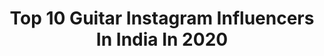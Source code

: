 ---
title: Top 10 Guitar Instagram Influencers In India In 2020
description: >-
  Find top guitar Instagram influencers in India in 2020. Most popular hashtags: #throwback #pictureoftheday #photography #guitar.
platform: Instagram
profiles:
  - username: "nickhipa"
    fullname: >-
      Nick Hipa
    location: "India"
    followers: 28677
    engagement: 1086
    commentsToLikes: 0.036601
    id: ck0w37lmyrzhe0i193inphxxk
    verified: false
    hashtags: "#stevanseagalpone, #blessed"
  - username: "fkhais"
    fullname: >-
      Fazal Khais
    location: "India"
    followers: 2764
    engagement: 2005
    commentsToLikes: 0.047443
    id: ckapacfj5vjj50i78r9sm2i63
    verified: false
    hashtags: "#acousticguitar, #bollywoodcover, #coversong, #bilalsaeed"
  - username: "acousticflame"
    fullname: >-
      Flame
    location: "India"
    followers: 11690
    engagement: 575
    commentsToLikes: 0.032910
    id: ck6ud1lvdilb80j714svtbfr9
    verified: false
    hashtags: "#cortguitars, #guitarlife, #fingerstyleguitar, #ohohjanejana"
  - username: "moseskoul"
    fullname: >-
      Moses
    location: "India"
    followers: 5311
    engagement: 1492
    commentsToLikes: 0.024607
    id: ck6ufiuyrxbcy0j71rqrxebfz
    verified: false
    hashtags: "#beat, #belieber, #beats, #options"
  - username: "arjunaravind_"
    fullname: >-
      Arjun Aravind
    location: "India"
    followers: 2522
    engagement: 1887
    commentsToLikes: 0.129041
    id: ck9wg8o7rsbge0j78g9mg4yzg
    verified: false
    hashtags: "#manichithrathazhu, #malayalamcover, #vidaparayukayano, #myname"
  - username: "that.wayfaring.spirit"
    fullname: >-
      Kriti Aggarwal
    location: "India"
    followers: 3611
    engagement: 1876
    commentsToLikes: 0.144597
    id: ck9hbexfxgiyq0j7832gifyb0
    verified: false
    hashtags: "#ratnadurg, #nahargarh, #grafitti, #traveladdiction"
  - username: "viking.fox_"
    fullname: >-
      ᴀᴅɪᴛʏᴀ ᴅᴇʙɴᴀᴛʜ
    location: "India"
    followers: 15599
    engagement: 203
    commentsToLikes: 0.016432
    id: ckap57fa8aif20i78rd2nnx2h
    verified: false
    hashtags: "#longhairmen, #beardbrothers, #kickboxing, #gray"
  - username: "alibarter"
    fullname: >-
      ALI BARTER
    location: "India"
    followers: 21616
    engagement: 440
    commentsToLikes: 0.031759
    id: ck5hg0x000cae0i11t0r41x9c
    verified: true
    hashtags: ""
  - username: "vaibhav_y10_"
    fullname: >-
      V A I B H A V • Y A D A V  🔥
    location: "India"
    followers: 11273
    engagement: 1936
    commentsToLikes: 0.056526
    id: ck8wf5c6hf5gi0j78apu01d25
    verified: false
    hashtags: "#iloveindia, #videooftheday, #picture, #swing360"
  - username: "guitar_artz"
    fullname: >-
      Guitar Artz
    location: "India"
    followers: 40010
    engagement: 494
    commentsToLikes: 0.019244
    id: ck5zx42vd7axb0i148ox6axpx
    verified: false
    hashtags: ""
---